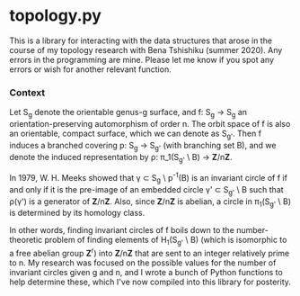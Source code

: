 # topology.py #

This is a library for interacting with the data structures that arose in the course of my topology research with Bena Tshishiku (summer 2020). Any errors in the programming are mine. Please let me know if you spot any errors or wish for another relevant function.

### Context ###

Let S<sub>g</sub> denote the orientable genus-g surface, and f: S<sub>g</sub> → S<sub>g</sub> an orientation-preserving automorphism of order n. The orbit space of f is also an orientable, compact surface, which we can denote as S<sub>g'</sub>. Then f induces a branched covering p: S<sub>g</sub> → S<sub>g'</sub> (with branching set B), and we denote the induced representation by ρ: π_1(S<sub>g'</sub> \ B) → **Z**/n**Z**.

In 1979, W. H. Meeks showed that γ ⊂ S<sub>g</sub> \ p<sup>-1</sup>(B) is an invariant circle of f if and only if it is the pre-image of an embedded circle γ' ⊂ S<sub>g'</sub> \ B such that ρ(γ') is a generator of **Z**/n**Z**. Also, since **Z**/n**Z** is abelian, a circle in π<sub>1</sub>(S<sub>g'</sub> \ B) is determined by its homology class.

In other words, finding invariant circles of f boils down to the number-theoretic problem of finding elements of H<sub>1</sub>(S<sub>g'</sub> \ B) (which is isomorphic to a free abelian group **Z**<sup>r</sup>) into **Z**/n**Z** that are sent to an integer relatively prime to n. My research was focused on the possible values for the number of invariant circles given g and n, and I wrote a bunch of Python functions to help determine these, which I've now compiled into this library for posterity.

